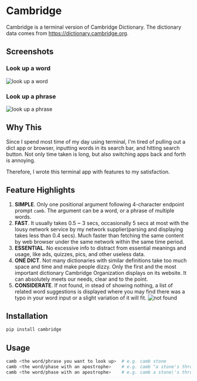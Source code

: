 # Cambridge

Cambridge is a terminal version of Cambridge Dictionary. The dictionary data comes from https://dictionary.cambridge.org.

## Screenshots
### Look up a word
![look up a word](/screenshots/word.png)
### Look up a phrase
![look up a phrase](/screenshots/phrase.png)

## Why This
Since I spend most time of my day using terminal, I'm tired of pulling out a dict app or browser, inputting words in its search bar, and hitting search button. Not only time taken is long, but also switching apps back and forth is annoying. 

Therefore, I wrote this terminal app with features to my satisfaction.

## Feature Highlights
1. **SIMPLE**. Only one positional argument following 4-character endpoint prompt `camb`. The argument can be a word, or a phrase of multiple words.
2. **FAST**. It usually takes 0.5 ~ 3 secs, occasionally 5 secs at most with the lousy network service by my network supplier(parsing and displaying takes less than 0.4 secs). Much faster than fetching the same content by web browser under the same network within the same time period.
3. **ESSENTIAL**. No excessive info to distract from essential meanings and usage, like ads, quizzes, pics, and other useless data.
4. **ONE DICT**. Not many dictionaries with similar definitions take too much space and time and make people dizzy. Only the first and the most important dictionary Cambridge Organization displays on its website. It can absolutely meets our needs, clear and to the point.
5. **CONSIDERATE**. If not found, in stead of showing nothing, a list of related word suggestions is displayed where you may find there was a typo in your word input or a slight variation of it will fit.
![not found](/screenshots/not_found.png)

## Installation
```python
pip install cambridge
```

## Usage
```bash
camb <the word/phrase you want to look up>  # e.g. camb stone
camb <the word/phase with an apostrophe>    # e.g. camb "a stone's throw"
camb <the word/phase with an apostrophe>    # e.g. camb a stone\'s throw
```



